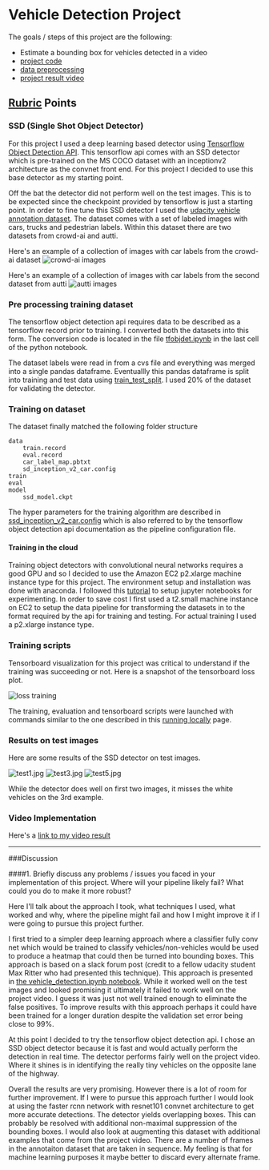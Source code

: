 # Vehicle Detection Project

The goals / steps of this project are the following:

* Estimate a bounding box for vehicles detected in a video
* [project code](det_vehicles.py)
* [data preprocessing](tfobjdet.ipynb)
* [project result video](out_project_video.mp4)

## [Rubric](https://review.udacity.com/#!/rubrics/513/view) Points

### SSD (Single Shot Object Detector)

For this project I used a deep learning based detector using [Tensorflow Object Detection API](https://github.com/tensorflow/models/tree/master/object_detection). This tensorflow api comes with an SSD detector which is pre-trained on the MS COCO dataset with an inceptionv2 architecture as the convnet front end. For this project I decided to use this base detector as my starting point.

Off the bat the detector did not perform well on the test images. This is to be expected since the checkpoint provided by tensorflow is just a starting point. In order to fine tune this SSD detector I used the [udacity vehicle annotation dataset](https://github.com/udacity/self-driving-car/tree/master/annotations). The dataset comes with a set of labeled images with cars, trucks and pedestrian labels. Within this dataset there are two datasets from crowd-ai and autti.

Here's an example of a collection of images with car labels from the crowd-ai dataset
![crowd-ai images](images/crowdaisample.png)

Here's an example of a collection of images with car labels from the second dataset from autti
![autti images](images/auttisample.png)

### Pre processing training dataset

The tensorflow object detection api requires data to be described as a tensorflow record prior to training. I converted both the datasets into this form. The conversion code is located in the file [tfobjdet.ipynb](tfobjdet.ipynb) in the last cell of the python notebook.

The dataset labels were read in from a cvs file and everything was merged into a single pandas dataframe. Eventuallly this pandas dataframe is split into training and test data using [train_test_split](http://scikit-learn.org/stable/modules/generated/sklearn.model_selection.train_test_split.html). I used 20% of the dataset for validating the detector.

### Training on dataset

The dataset finally matched the following folder structure
```
data
    train.record
    eval.record
    car_label_map.pbtxt
    sd_inception_v2_car.config
train
eval
model
    ssd_model.ckpt
```

The hyper parameters for the training algorithm are described in [ssd_inception_v2_car.config](ssd_inception_v2_car.config) which is also referred to by the tensorflow object detection api documentation as the pipeline configuration file.

#### Training in the cloud 
Training object detectors with convolutional neural networks requires a good GPU and so I decided to use the Amazon EC2 p2.xlarge machine instance type for this project. The environment setup and installation was done with anaconda. I followed this [tutorial](https://chrisalbon.com/jupyter/run_project_jupyter_on_amazon_ec2.html) to setup jupyter notebooks for experimenting. In order to save cost I first used a t2.small machine instance on EC2 to setup the data pipeline for transforming the datasets in to the format required by the api for training and testing. For actual training I used a p2.xlarge instance type.

### Training scripts

Tensorboard visualization for this project was critical to understand if the training was succeeding or not. Here is a snapshot of the tensorboard loss plot.

![loss training](images/totalloss.png)

The training, evaluation and tensorboard scripts were launched with commands similar to the one described in this [running locally](https://github.com/tensorflow/models/blob/master/object_detection/g3doc/running_locally.md) page.

### Results on test images

Here are some results of the SSD detector on test images.

![test1.jpg](images/test1.jpg)
![test3.jpg](images/test3.jpg)
![test5.jpg](images/test5.jpg)

While the detector does well on first two images, it misses the white vehicles on the 3rd example.

### Video Implementation
Here's a [link to my video result](./out_project_video.mp4)

---

###Discussion

####1. Briefly discuss any problems / issues you faced in your implementation of this project.  Where will your pipeline likely fail?  What could you do to make it more robust?

Here I'll talk about the approach I took, what techniques I used, what worked and why, where the pipeline might fail and how I might improve it if I were going to pursue this project further.  

I first tried to a simpler deep learning approach where a classifier fully conv net which would be trained to classify vehicles/non-vehicles would be used to produce a heatmap that could then be turned into bounding boxes. This approach is based on a slack forum post (credit to a fellow udacity student Max Ritter who had presented this technique). This approach is presented in [the vehicle_detection.ipynb notebook](vehicle_detection.ipynb). While it worked well on the test images and looked promising it ultimately it failed to work well on the project video. I guess it was just not well trained enough to eliminate the false positives. To improve results with this approach perhaps it could have been trained for a longer duration despite the validation set error being close to 99%. 

At this point I decided to try the tensorflow object detection api. I chose an SSD object detector because it is fast and would actually perform the detection in real time. The detector performs fairly well on the project video. Where it shines is in identifying the really tiny vehicles on the opposite lane of the highway.

Overall the results are very promising. However there is a lot of room for further improvement. If I were to pursue this approach further I would look at using the faster rcnn network with resnet101 convnet architecture to get more accurate detections. The detector yields overlapping boxes. This can probably be resolved with additional non-maximal suppression of the bounding boxes. I would also look at augmenting this dataset with additional examples that come from the project video. There are a number of frames in the annotaiton dataset that are taken in sequence. My feeling is that for machine learning purposes it maybe better to discard every alternate frame.